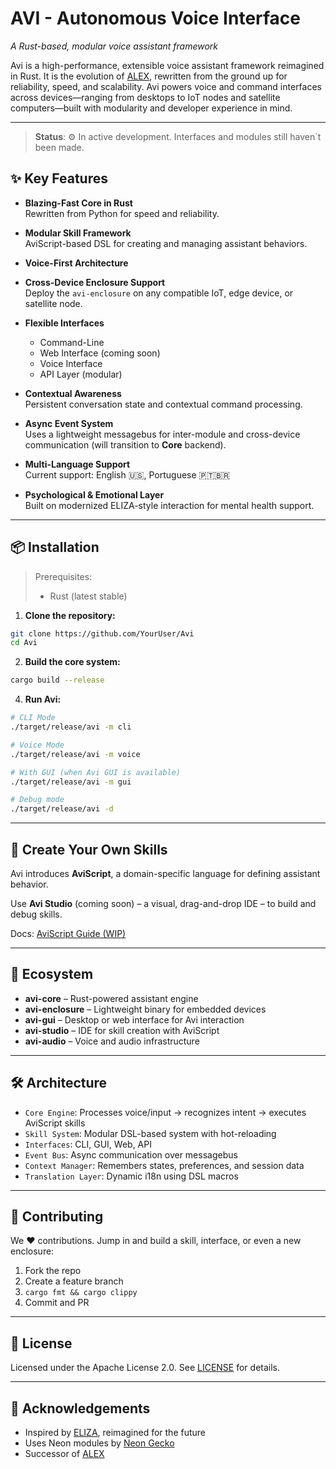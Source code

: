 # AVI - Autonomous Voice Interface
_A Rust-based, modular voice assistant framework_

Avi is a high-performance, extensible voice assistant framework reimagined in Rust. It is the evolution of [ALEX](https://github.com/Apoll011/Alex), rewritten from the ground up for reliability, speed, and scalability. Avi powers voice and command interfaces across devices—ranging from desktops to IoT nodes and satellite computers—built with modularity and developer experience in mind.

---

> **Status**: ⚙️ In active development. Interfaces and modules still haven´t been made.

## ✨ Key Features

- **Blazing-Fast Core in Rust**  
  Rewritten from Python for speed and reliability.

- **Modular Skill Framework**  
  AviScript-based DSL for creating and managing assistant behaviors.

- **Voice-First Architecture**  

- **Cross-Device Enclosure Support**  
  Deploy the `avi-enclosure` on any compatible IoT, edge device, or satellite node.

- **Flexible Interfaces**
    - Command-Line
    - Web Interface (coming soon)
    - Voice Interface
    - API Layer (modular)

- **Contextual Awareness**  
  Persistent conversation state and contextual command processing.

- **Async Event System**  
  Uses a lightweight messagebus for inter-module and cross-device communication (will transition to **Core** backend).

- **Multi-Language Support**  
  Current support: English 🇺🇸, Portuguese 🇵🇹🇧🇷  

- **Psychological & Emotional Layer**  
  Built on modernized ELIZA-style interaction for mental health support.

---

## 📦 Installation

> Prerequisites:
> - Rust (latest stable)

1. **Clone the repository:**
```bash
git clone https://github.com/YourUser/Avi
cd Avi
```

2. **Build the core system:**
```bash
cargo build --release
```

4. **Run Avi:**
```bash
# CLI Mode
./target/release/avi -m cli

# Voice Mode
./target/release/avi -m voice

# With GUI (when Avi GUI is available)
./target/release/avi -m gui

# Debug mode
./target/release/avi -d
```

---

## 🧠 Create Your Own Skills

Avi introduces **AviScript**, a domain-specific language for defining assistant behavior.

Use **Avi Studio** (coming soon) – a visual, drag-and-drop IDE – to build and debug skills.

Docs: [AviScript Guide (WIP)](docs/aviscript.md)

---

## 🧩 Ecosystem

- **avi-core** – Rust-powered assistant engine
- **avi-enclosure** – Lightweight binary for embedded devices
- **avi-gui** – Desktop or web interface for Avi interaction
- **avi-studio** – IDE for skill creation with AviScript
- **avi-audio** – Voice and audio infrastructure

---

## 🛠 Architecture

- `Core Engine`: Processes voice/input → recognizes intent → executes AviScript skills
- `Skill System`: Modular DSL-based system with hot-reloading
- `Interfaces`: CLI, GUI, Web, API
- `Event Bus`: Async communication over messagebus
- `Context Manager`: Remembers states, preferences, and session data
- `Translation Layer`: Dynamic i18n using DSL macros

---

## 🧪 Contributing

We ❤️ contributions. Jump in and build a skill, interface, or even a new enclosure:

1. Fork the repo
2. Create a feature branch
3. `cargo fmt && cargo clippy`
4. Commit and PR

---

## 📄 License

Licensed under the Apache License 2.0. See [LICENSE](LICENSE) for details.

---

## 🙏 Acknowledgements

- Inspired by [ELIZA](https://en.wikipedia.org/wiki/ELIZA), reimagined for the future
- Uses Neon modules by [Neon Gecko](https://github.com/neongeckocom)
- Successor of [ALEX](https://github.com/Apoll011/Alex)